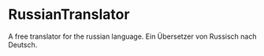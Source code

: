 RussianTranslator
=================

A free translator for the russian language. Ein Übersetzer von Russisch nach Deutsch.
